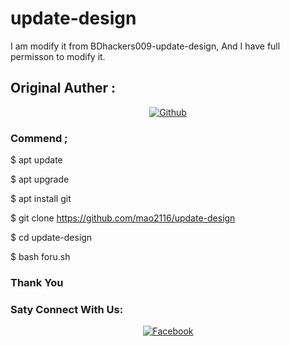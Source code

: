 # update-design
I am modify it from BDhackers009-update-design, And I have full permisson to modify it.
## Original Auther :


<p align="center">
<a href="https://github.com/Bdhackers009/update-design"><img title="Github" src="https://img.shields.io/badge/BD-hackers009-brightgreen?style=for-the-badge&logo=github"></a> 
</p>

### Commend ;

$ apt update

$ apt upgrade 

$ apt install git

$ git clone https://github.com/mao2116/update-design

$ cd update-design

$ bash foru.sh

### Thank You 


### Saty Connect With Us:


<p align="center">
<a href="https://www.facebook.com/ekramul.hassan.79827"><img title="Facebook" src="https://img.shields.io/badge/Facebook?style=for-the-badge&logo=facebook"></a> 
</p>
